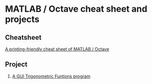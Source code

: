 # MATLAB / Octave cheat sheet and projects

## Cheatsheet

[A printing-friendly cheat sheet of MATLAB / Octave](matlab-cheatsheet.pdf)

## Project

1. [A GUI Trigonometric Funtions program](https://github.com/Amblizer/matlab-gui-sin-cos-tan-cot)